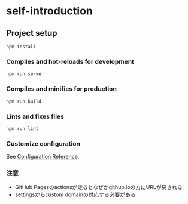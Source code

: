 # self-introduction

## Project setup
```
npm install
```

### Compiles and hot-reloads for development
```
npm run serve
```

### Compiles and minifies for production
```
npm run build
```

### Lints and fixes files
```
npm run lint
```

### Customize configuration
See [Configuration Reference](https://cli.vuejs.org/config/).

### 注意
* GitHub Pagesのactionsが走るとなぜかgithub.ioの方にURLが戻される
* settingsからcustom domainの対応する必要がある